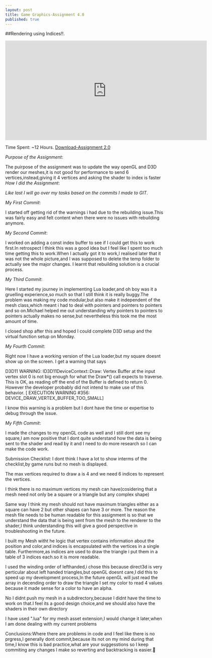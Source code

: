 ```yaml
---
layout: post
title: Game Graphics-Assignment 4.0
published: true
---
```



##Rendering using Indices!!.
<iframe width="640" height="315" src="https://www.cade.utah.edu/~gujjar/Assignment4/ass4screenshot.PNG" frameborder="0" allowfullscreen></iframe>

Time Spent: ~12 Hours.
[Download-Assignment 2.0](https://www.cade.utah.edu/~gujjar/Assignment3/game.zip)


_Purpose of the Assignment_:

The puirpose of the assignment was to update the way openGL and D3D render our meshes,it is not good for performance to send 6 vertices,instead,giving it 4 vertices and asking the shader to index is faster
_How I did the Assignment_:

_Like last I will go over my tasks based on the commits I made to GIT_.

_My First Commit_:

I started off getting rid of the warnings i had due to the rebuilding issue.This was fairly easy and felt content when there were no issues with rebuilding anymore.

_My Second Commit_:

I worked on adding a const index buffer to see if I could get this to work first.In retrospect I think this was a good idea but I feel like I spent too much time getting this to work.When I actually got it to work,I realised later that it was not the whole picture,and I was supposed to delete the temp folder to actually see the major changes.
 I learnt that rebuilding solution is a crucial process.

_My Third Commit_:

Here I started my journey in implementing Lua loader,and oh boy was it a gruelling experience,so much so that I still think it is really buggy.The problem was making my code modular,but also make it independent of the mesh class,which meant i had to deal with pointers and pointers to pointers and so on.Michael helped me out understanding why pointers to pointers to pointers actually makes no sense,but nevertheless this took me the most amount of time.

I closed shop after this and hoped I could complete D3D setup and the virtual function setup on Monday.

_My Fourth Commit_:

Right now I have a working version of the Lua loader,but my square doesnt show up on the screen.
I get a warning that says


D3D11 WARNING: ID3D11DeviceContext::Draw: Vertex Buffer at the input vertex slot 0 is not big enough for what the Draw*() call expects to traverse. This is OK, as reading off the end of the Buffer is defined to return 0. However the developer probably did not intend to make use of this behavior. 
[ EXECUTION WARNING #356: DEVICE_DRAW_VERTEX_BUFFER_TOO_SMALL]


I know this warning is a problem but I dont have the time or expertise to debug through the issue.


_My Fifth Commit_:

I made the changes to my openGL code as well and I still dont see my square,I am now positive that I dont quite understand how the data is being sent to the shader and read by it and I need to do more research so I can make the code work.

Submission Checklist:
I dont think I have a lot to show interms of the checklist,by game runs but no mesh is displayed.


The max vertices required to draw a is 4 and we need 6 indices to represent the vertices.


I think there is no maximum vertices my mesh can have(cosidering that a mesh need not only be a square or a triangle but any complex shape)


Same way I think my mesh should not have maximum triangles either as a square can have 2 but other shapes can have 3 or more.
The reason the mesh file needs to be human readable for this assignment is so that we understand the data that is being sent from the mesh to the renderer to the shader,I think understanding this will give a good perspective in troubleshooting in the future.

I built my Mesh witht he logic that vertex contains information about the position and color,and indices is encapsulated with the vertices in a single table.
Furthermore,as indices are used to draw the triangle i put them in a table of 3 indices each.so it is more readable.


I used the winding order of lefthanded,i chose this because direct3d is very perticular about left handed triangles,but openGL doesnt care,I did this to speed up my development process,In the future openGL will just read the array in decending order to draw the triangle
I set my color to read 4 values because it made sense for a color to have an alpha.


No I didnt push my mesh in a subdirectory,because I didnt have the time to work on that.I feel its a good design choice,and we should also have the shaders in their own directory


I have used ".lua" for my mesh asset extension,I would change it later,when I am done dealing with my current problems


Conclusions:Where there are problems in code and I feel like there is no prgress,I generally dont commit,because its not on my mind during that time,I know this is bad practice,what are your suggesstions so I keep commiting any changes I make so reverting and backtracking is easier.